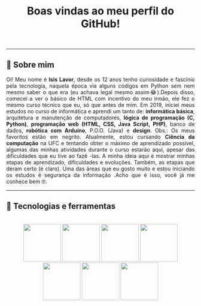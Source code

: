 <h1 align = "center">Boas vindas ao meu perfil do GitHub!</h1>
<br>
<hr>
<h2>📌 Sobre mim</h2>
<p align = "justify">Oi! Meu nome é <b>Isis Lavor</b>, desde os 12 anos tenho curiosidade e fascínio pela tecnologia, naquela época via alguns códigos em Python sem nem mesmo saber o que era (eu achava legal mesmo assim😂).Depois disso, comecei a ver o básico de HTML com incentivo do meu irmão, ele fez o mesmo curso técnico que eu, só que antes de mim. Em 2019, iniciei meus estudos no curso de informática e aprendi um tanto de: <b>informática básica</b>, arquitetura e manutenção de computadores,  <b>lógica de programação (C, Python)</b>,  <b>programação web (HTML, CSS, Java Script, PHP)</b>, banco de dados,  <b>robótica com Arduíno</b>, P.O.O. (Java) e  <b>design</b>. Obs.: Os meus favoritos estão em negrito. Atualmente, estou cursando <b>Ciência da computação</b> na UFC e tentando obter o máximo de aprendizado possível, algumas das minhas atividades durante o curso estarão aqui, apesar das dificuldades que eu tive ao fazê -las. A minha ideia aqui é mostrar minhas etapas de aprendizado, dificuldades e evoluções. Também, as etapas que deram certo (é claro). Uma das áreas que eu gosto muito e estou iniciando os estudos é segurança da informação .Acho que é isso, você já me conhece bem 🤓.</p>
<hr><h2>🔨 Tecnologias e ferramentas</h2><br>
<div align ="center">
<img width="100px" src="https://cdn.jsdelivr.net/gh/devicons/devicon/icons/canva/canva-original.svg" />
<img width="100px" src="https://cdn.jsdelivr.net/gh/devicons/devicon/icons/arduino/arduino-original.svg" />
<img width="100px" src="https://cdn.jsdelivr.net/gh/devicons/devicon/icons/css3/css3-original.svg" />
<img width="100px" src="https://cdn.jsdelivr.net/gh/devicons/devicon/icons/html5/html5-original.svg" />
<img width="100px" src="https://cdn.jsdelivr.net/gh/devicons/devicon/icons/javascript/javascript-original.svg" />
<img width="100px" src="https://cdn.jsdelivr.net/gh/devicons/devicon/icons/c/c-original.svg" />
<img width="100px" src="https://cdn.jsdelivr.net/gh/devicons/devicon/icons/python/python-original.svg" />
</div>
          
<!--<hr><h3>👩‍💻 Estou aprendendo </h3>
<hr><br>-->

